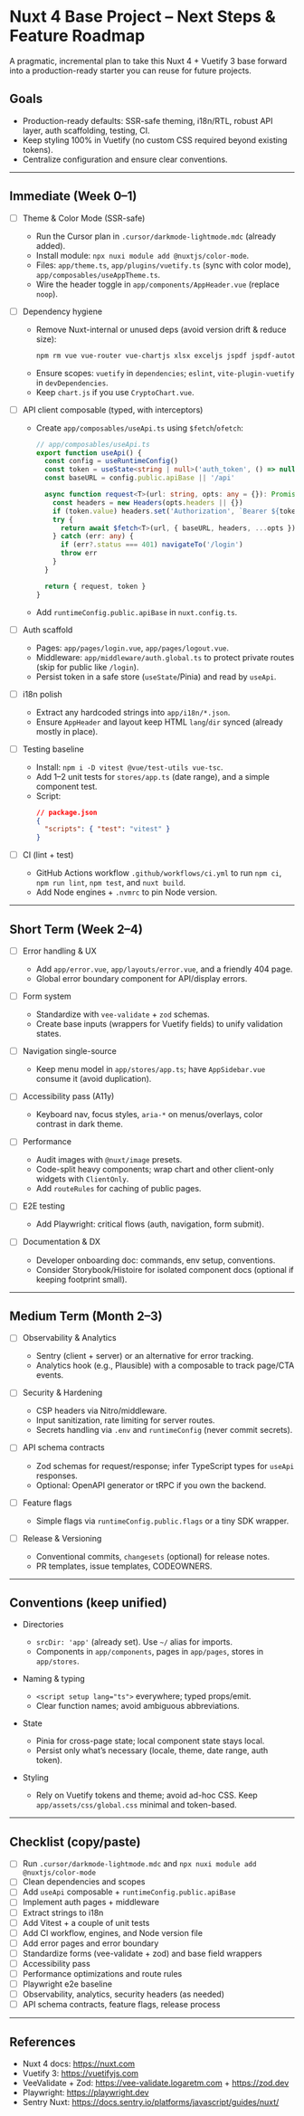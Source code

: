 # Nuxt 4 Base Project – Next Steps & Feature Roadmap

A pragmatic, incremental plan to take this Nuxt 4 + Vuetify 3 base forward into a production-ready starter you can reuse for future projects.

## Goals
- Production-ready defaults: SSR-safe theming, i18n/RTL, robust API layer, auth scaffolding, testing, CI.
- Keep styling 100% in Vuetify (no custom CSS required beyond existing tokens).
- Centralize configuration and ensure clear conventions.

---

## Immediate (Week 0–1)

- [ ] Theme & Color Mode (SSR-safe)
  - Run the Cursor plan in `.cursor/darkmode-lightmode.mdc` (already added).
  - Install module: `npx nuxi module add @nuxtjs/color-mode`.
  - Files: `app/theme.ts`, `app/plugins/vuetify.ts` (sync with color mode), `app/composables/useAppTheme.ts`.
  - Wire the header toggle in `app/components/AppHeader.vue` (replace `noop`).

- [ ] Dependency hygiene
  - Remove Nuxt-internal or unused deps (avoid version drift & reduce size):
    ```bash
    npm rm vue vue-router vue-chartjs xlsx exceljs jspdf jspdf-autotable toastify-js
    ```
  - Ensure scopes: `vuetify` in `dependencies`; `eslint`, `vite-plugin-vuetify` in `devDependencies`.
  - Keep `chart.js` if you use `CryptoChart.vue`.

- [ ] API client composable (typed, with interceptors)
  - Create `app/composables/useApi.ts` using `$fetch`/`ofetch`:
    ```ts
    // app/composables/useApi.ts
    export function useApi() {
      const config = useRuntimeConfig()
      const token = useState<string | null>('auth_token', () => null)
      const baseURL = config.public.apiBase || '/api'

      async function request<T>(url: string, opts: any = {}): Promise<T> {
        const headers = new Headers(opts.headers || {})
        if (token.value) headers.set('Authorization', `Bearer ${token.value}`)
        try {
          return await $fetch<T>(url, { baseURL, headers, ...opts })
        } catch (err: any) {
          if (err?.status === 401) navigateTo('/login')
          throw err
        }
      }

      return { request, token }
    }
    ```
  - Add `runtimeConfig.public.apiBase` in `nuxt.config.ts`.

- [ ] Auth scaffold
  - Pages: `app/pages/login.vue`, `app/pages/logout.vue`.
  - Middleware: `app/middleware/auth.global.ts` to protect private routes (skip for public like `/login`).
  - Persist token in a safe store (`useState`/Pinia) and read by `useApi`.

- [ ] i18n polish
  - Extract any hardcoded strings into `app/i18n/*.json`.
  - Ensure `AppHeader` and layout keep HTML `lang`/`dir` synced (already mostly in place).

- [ ] Testing baseline
  - Install: `npm i -D vitest @vue/test-utils vue-tsc`.
  - Add 1–2 unit tests for `stores/app.ts` (date range), and a simple component test.
  - Script:
    ```json
    // package.json
    {
      "scripts": { "test": "vitest" }
    }
    ```

- [ ] CI (lint + test)
  - GitHub Actions workflow `.github/workflows/ci.yml` to run `npm ci`, `npm run lint`, `npm test`, and `nuxt build`.
  - Add Node engines + `.nvmrc` to pin Node version.

---

## Short Term (Week 2–4)

- [ ] Error handling & UX
  - Add `app/error.vue`, `app/layouts/error.vue`, and a friendly 404 page.
  - Global error boundary component for API/display errors.

- [ ] Form system
  - Standardize with `vee-validate` + `zod` schemas.
  - Create base inputs (wrappers for Vuetify fields) to unify validation states.

- [ ] Navigation single-source
  - Keep menu model in `app/stores/app.ts`; have `AppSidebar.vue` consume it (avoid duplication).

- [ ] Accessibility pass (A11y)
  - Keyboard nav, focus styles, `aria-*` on menus/overlays, color contrast in dark theme.

- [ ] Performance
  - Audit images with `@nuxt/image` presets.
  - Code-split heavy components; wrap chart and other client-only widgets with `ClientOnly`.
  - Add `routeRules` for caching of public pages.

- [ ] E2E testing
  - Add Playwright: critical flows (auth, navigation, form submit).

- [ ] Documentation & DX
  - Developer onboarding doc: commands, env setup, conventions.
  - Consider Storybook/Histoire for isolated component docs (optional if keeping footprint small).

---

## Medium Term (Month 2–3)

- [ ] Observability & Analytics
  - Sentry (client + server) or an alternative for error tracking.
  - Analytics hook (e.g., Plausible) with a composable to track page/CTA events.

- [ ] Security & Hardening
  - CSP headers via Nitro/middleware.
  - Input sanitization, rate limiting for server routes.
  - Secrets handling via `.env` and `runtimeConfig` (never commit secrets).

- [ ] API schema contracts
  - Zod schemas for request/response; infer TypeScript types for `useApi` responses.
  - Optional: OpenAPI generator or tRPC if you own the backend.

- [ ] Feature flags
  - Simple flags via `runtimeConfig.public.flags` or a tiny SDK wrapper.

- [ ] Release & Versioning
  - Conventional commits, `changesets` (optional) for release notes.
  - PR templates, issue templates, CODEOWNERS.

---

## Conventions (keep unified)

- Directories
  - `srcDir: 'app'` (already set). Use `~/` alias for imports.
  - Components in `app/components`, pages in `app/pages`, stores in `app/stores`.

- Naming & typing
  - `<script setup lang="ts">` everywhere; typed props/emit.
  - Clear function names; avoid ambiguous abbreviations.

- State
  - Pinia for cross-page state; local component state stays local.
  - Persist only what’s necessary (locale, theme, date range, auth token).

- Styling
  - Rely on Vuetify tokens and theme; avoid ad-hoc CSS. Keep `app/assets/css/global.css` minimal and token-based.

---

## Checklist (copy/paste)

- [ ] Run `.cursor/darkmode-lightmode.mdc` and `npx nuxi module add @nuxtjs/color-mode`
- [ ] Clean dependencies and scopes
- [ ] Add `useApi` composable + `runtimeConfig.public.apiBase`
- [ ] Implement auth pages + middleware
- [ ] Extract strings to i18n
- [ ] Add Vitest + a couple of unit tests
- [ ] Add CI workflow, engines, and Node version file
- [ ] Add error pages and error boundary
- [ ] Standardize forms (vee-validate + zod) and base field wrappers
- [ ] Accessibility pass
- [ ] Performance optimizations and route rules
- [ ] Playwright e2e baseline
- [ ] Observability, analytics, security headers (as needed)
- [ ] API schema contracts, feature flags, release process

---

## References
- Nuxt 4 docs: https://nuxt.com
- Vuetify 3: https://vuetifyjs.com
- VeeValidate + Zod: https://vee-validate.logaretm.com + https://zod.dev
- Playwright: https://playwright.dev
- Sentry Nuxt: https://docs.sentry.io/platforms/javascript/guides/nuxt/
